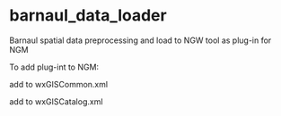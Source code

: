 # barnaul_data_loader
Barnaul spatial data preprocessing and load to NGW tool as plug-in for NGM

To add plug-int to NGM:

add to wxGISCommon.xml 
<lib path="/usr/local/lib/libngm_barnaul_dataloader.so" name="libngm_barnaul_dataloader"/>

add to wxGISCatalog.xml
<Command name="wxGISBarnaulDataloaderCmd"/>
